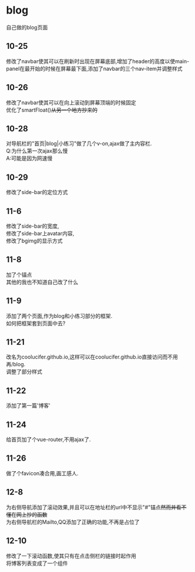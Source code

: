 # blog
自己做的blog页面
## 10-25
修改了navbar使其可以在刷新时出现在屏幕底部,增加了header的高度以使main-panel在最开始的时候在屏幕最下面,添加了navbar的三个nav-item并调整样式
## 10-26
修改了navbar使其可以在向上滚动到屏幕顶端的时候固定  
优化了smartFloat()~~从另一个地方抄来的~~
## 10-28
对导航栏的"首页|blog|小练习"做了几个v-on,ajax做了主内容栏.  
Q:为什么第一次ajax那么慢  
A:可能是因为网速慢
## 10-29
修改了side-bar的定位方式
## 11-6
修改了side-bar的宽度,  
修改了side-bar上avatar内容,  
修改了bgimg的显示方式
## 11-8
加了个锚点  
其他的我也不知道自己改了什么
## 11-9
添加了两个页面,作为blog和小练习部分的框架.  
如何把框架套到页面中去?
## 11-21
改名为coolucifer.github.io,这样可以在coolucifer.github.io直接访问而不用再/blog.  
调整了部分样式
## 11-22
添加了第一篇'博客'
## 11-24
给首页加了个vue-router,不用ajax了.  
## 11-26
做了个favicon凑合用,画工感人.
## 12-8
为右侧导航添加了滚动效果,并且可以在地址栏的url中不显示"#"锚点~~然而并看不懂在网上抄的函数~~  
为右侧导航栏的Mailto,QQ添加了正确的功能,不再是占位了
## 12-10
修改了一下滚动函数,使其只有在点击侧栏的链接时起作用  
将博客列表变成了一个组件